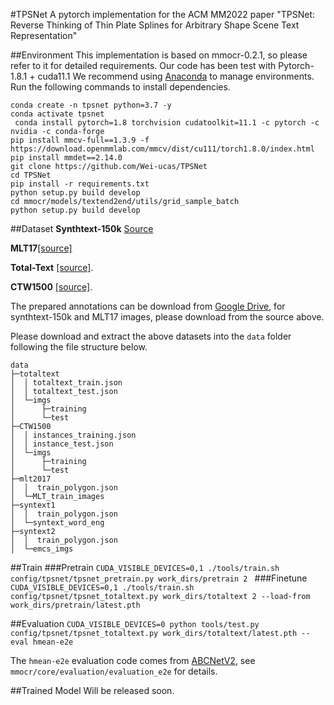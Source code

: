 #TPSNet
A pytorch implementation for the ACM MM2022 paper "TPSNet: Reverse Thinking of Thin Plate Splines for Arbitrary Shape Scene Text Representation"

##Environment
This implementation is based on mmocr-0.2.1, so please refer to it for detailed requirements. Our code has been test with Pytorch-1.8.1 + cuda11.1
We recommend using [Anaconda](https://www.anaconda.com/) to manage environments. Run the following commands to install dependencies.
```
conda create -n tpsnet python=3.7 -y
conda activate tpsnet
 conda install pytorch=1.8 torchvision cudatoolkit=11.1 -c pytorch -c nvidia -c conda-forge
pip install mmcv-full==1.3.9 -f https://download.openmmlab.com/mmcv/dist/cu111/torch1.8.0/index.html
pip install mmdet==2.14.0
git clone https://github.com/Wei-ucas/TPSNet
cd TPSNet
pip install -r requirements.txt
python setup.py build develop
cd mmocr/models/textend2end/utils/grid_sample_batch
python setup.py build develop
```

##Dataset
**Synthtext-150k**  [Source](https://github.com/aim-uofa/AdelaiDet/tree/master/configs/BAText)


**MLT17**[[source]](https://rrc.cvc.uab.es/?ch=8&com=introduction) 


**Total-Text** [[source]](https://github.com/cs-chan/Total-Text-Dataset). 


**CTW1500** [[source]](https://github.com/Yuliang-Liu/Curve-Text-Detector).

The prepared annotations can be download from [Google Drive](https://drive.google.com/drive/folders/1zUPTFXzJlBMlEu_hRjluutZGrEQ4Et1Y?usp=sharing), for synthtext-150k and MLT17 images, please download from the source above.

Please download and extract the above datasets into the `data` folder following the file structure below.
```
data
├─totaltext
│  │ totaltext_train.json
│  │ totaltext_test.json
│  └─imgs
│      ├─training
│      └─test
├─CTW1500
│  │ instances_training.json
│  │ instance_test.json
│  └─imgs
│      ├─training
│      └─test
├─mlt2017
│  │  train_polygon.json
│  └─MLT_train_images
├─syntext1
│  │  train_polygon.json
│  └─syntext_word_eng
├─syntext2
│  │  train_polygon.json
│  └─emcs_imgs

```


##Train
###Pretrain
`CUDA_VISIBLE_DEVICES=0,1 ./tools/train.sh config/tpsnet/tpsnet_pretrain.py work_dirs/pretrain 2
`
###Finetune
`CUDA_VISIBLE_DEVICES=0,1 ./tools/train.sh config/tpsnet/tpsnet_totaltext.py work_dirs/totaltext 2 --load-from work_dirs/pretrain/latest.pth`

##Evaluation
`CUDA_VISIBLE_DEVICES=0 python tools/test.py config/tpsnet/tpsnet_totaltext.py work_dirs/totaltext/latest.pth --eval hmean-e2e`

The `hmean-e2e` evaluation code comes from [ABCNetV2](https://github.com/aim-uofa/AdelaiDet/tree/master/configs/BAText), see `mmocr/core/evaluation/evaluation_e2e` for details.


##Trained Model
Will be released soon.

